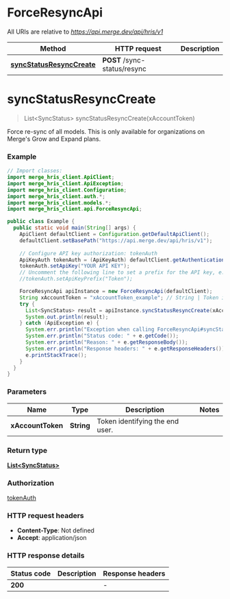 # ForceResyncApi

All URIs are relative to *https://api.merge.dev/api/hris/v1*

Method | HTTP request | Description
------------- | ------------- | -------------
[**syncStatusResyncCreate**](ForceResyncApi.md#syncStatusResyncCreate) | **POST** /sync-status/resync | 


<a name="syncStatusResyncCreate"></a>
# **syncStatusResyncCreate**
> List&lt;SyncStatus&gt; syncStatusResyncCreate(xAccountToken)



Force re-sync of all models. This is only available for organizations on Merge&#39;s Grow and Expand plans.

### Example
```java
// Import classes:
import merge_hris_client.ApiClient;
import merge_hris_client.ApiException;
import merge_hris_client.Configuration;
import merge_hris_client.auth.*;
import merge_hris_client.models.*;
import merge_hris_client.api.ForceResyncApi;

public class Example {
  public static void main(String[] args) {
    ApiClient defaultClient = Configuration.getDefaultApiClient();
    defaultClient.setBasePath("https://api.merge.dev/api/hris/v1");
    
    // Configure API key authorization: tokenAuth
    ApiKeyAuth tokenAuth = (ApiKeyAuth) defaultClient.getAuthentication("tokenAuth");
    tokenAuth.setApiKey("YOUR API KEY");
    // Uncomment the following line to set a prefix for the API key, e.g. "Token" (defaults to null)
    //tokenAuth.setApiKeyPrefix("Token");

    ForceResyncApi apiInstance = new ForceResyncApi(defaultClient);
    String xAccountToken = "xAccountToken_example"; // String | Token identifying the end user.
    try {
      List<SyncStatus> result = apiInstance.syncStatusResyncCreate(xAccountToken);
      System.out.println(result);
    } catch (ApiException e) {
      System.err.println("Exception when calling ForceResyncApi#syncStatusResyncCreate");
      System.err.println("Status code: " + e.getCode());
      System.err.println("Reason: " + e.getResponseBody());
      System.err.println("Response headers: " + e.getResponseHeaders());
      e.printStackTrace();
    }
  }
}
```

### Parameters

Name | Type | Description  | Notes
------------- | ------------- | ------------- | -------------
 **xAccountToken** | **String**| Token identifying the end user. |

### Return type

[**List&lt;SyncStatus&gt;**](SyncStatus.md)

### Authorization

[tokenAuth](../README.md#tokenAuth)

### HTTP request headers

 - **Content-Type**: Not defined
 - **Accept**: application/json

### HTTP response details
| Status code | Description | Response headers |
|-------------|-------------|------------------|
**200** |  |  -  |


